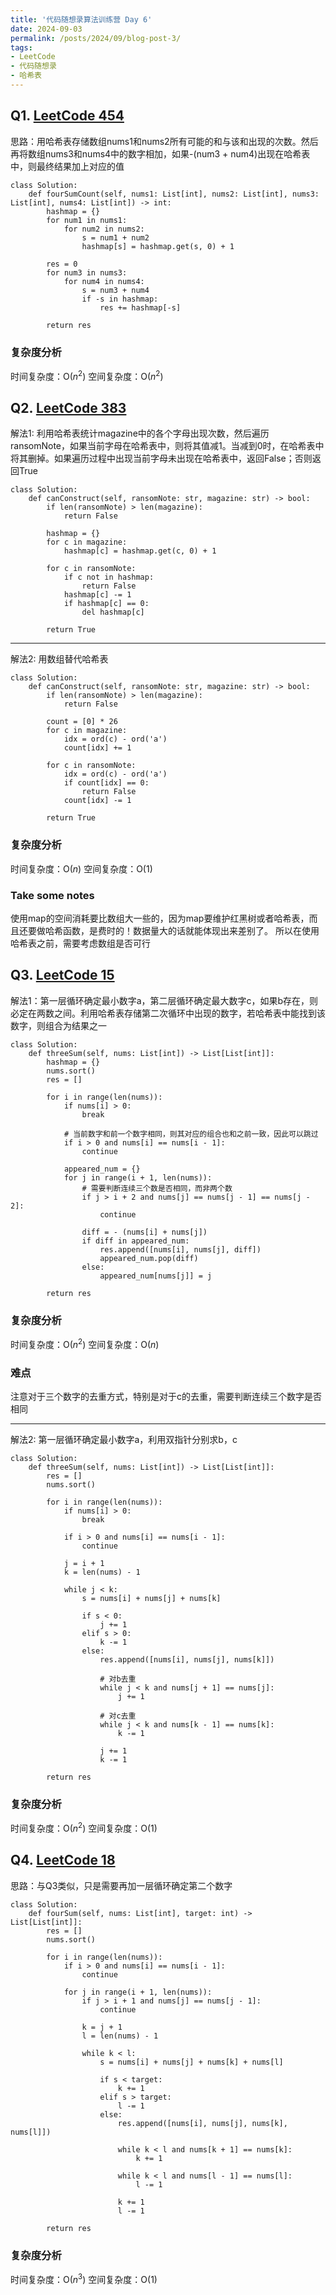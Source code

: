 ```yaml
---
title: '代码随想录算法训练营 Day 6'
date: 2024-09-03
permalink: /posts/2024/09/blog-post-3/
tags:
- LeetCode
- 代码随想录
- 哈希表
---
```


## Q1. [LeetCode 454](https://leetcode.com/problems/4sum-ii/)

思路：用哈希表存储数组nums1和nums2所有可能的和与该和出现的次数。然后再将数组nums3和nums4中的数字相加，如果-\(num3 + num4\)出现在哈希表中，则最终结果加上对应的值

```
class Solution:
    def fourSumCount(self, nums1: List[int], nums2: List[int], nums3: List[int], nums4: List[int]) -> int:
        hashmap = {}
        for num1 in nums1:
            for num2 in nums2:
                s = num1 + num2
                hashmap[s] = hashmap.get(s, 0) + 1
        
        res = 0
        for num3 in nums3:
            for num4 in nums4:
                s = num3 + num4
                if -s in hashmap:
                    res += hashmap[-s]
        
        return res
```

### 复杂度分析

时间复杂度：O($n^2$)
空间复杂度：O($n^2$)

## Q2. [LeetCode 383](https://leetcode.com/problems/ransom-note/)

解法1: 利用哈希表统计magazine中的各个字母出现次数，然后遍历ransomNote，如果当前字母在哈希表中，则将其值减1。当减到0时，在哈希表中将其删掉。如果遍历过程中出现当前字母未出现在哈希表中，返回False；否则返回True

```
class Solution:
    def canConstruct(self, ransomNote: str, magazine: str) -> bool:
        if len(ransomNote) > len(magazine):
            return False

        hashmap = {}
        for c in magazine:
            hashmap[c] = hashmap.get(c, 0) + 1
        
        for c in ransomNote:
            if c not in hashmap:
                return False
            hashmap[c] -= 1
            if hashmap[c] == 0:
                del hashmap[c]
        
        return True
```

---

解法2: 用数组替代哈希表

```
class Solution:
    def canConstruct(self, ransomNote: str, magazine: str) -> bool:
        if len(ransomNote) > len(magazine):
            return False

        count = [0] * 26
        for c in magazine:
            idx = ord(c) - ord('a')
            count[idx] += 1
        
        for c in ransomNote:
            idx = ord(c) - ord('a')
            if count[idx] == 0:
                return False
            count[idx] -= 1
        
        return True
```

### 复杂度分析

时间复杂度：O($n$)
空间复杂度：O(1)

### Take some notes

使用map的空间消耗要比数组大一些的，因为map要维护红黑树或者哈希表，而且还要做哈希函数，是费时的！数据量大的话就能体现出来差别了。 所以在使用哈希表之前，需要考虑数组是否可行

## Q3. [LeetCode 15](https://leetcode.com/problems/3sum/)

解法1：第一层循环确定最小数字a，第二层循环确定最大数字c，如果b存在，则必定在两数之间。利用哈希表存储第二次循环中出现的数字，若哈希表中能找到该数字，则组合为结果之一

```
class Solution:
    def threeSum(self, nums: List[int]) -> List[List[int]]:
        hashmap = {}
        nums.sort()
        res = []

        for i in range(len(nums)):
            if nums[i] > 0:
                break
            
            # 当前数字和前一个数字相同，则其对应的组合也和之前一致，因此可以跳过
            if i > 0 and nums[i] == nums[i - 1]:
                continue
            
            appeared_num = {}
            for j in range(i + 1, len(nums)):
                # 需要判断连续三个数是否相同，而非两个数
                if j > i + 2 and nums[j] == nums[j - 1] == nums[j - 2]:
                    continue

                diff = - (nums[i] + nums[j])
                if diff in appeared_num:
                    res.append([nums[i], nums[j], diff])
                    appeared_num.pop(diff)
                else:
                    appeared_num[nums[j]] = j
        
        return res
```

### 复杂度分析

时间复杂度：O($n^2$)
空间复杂度：O($n$)

### 难点

注意对于三个数字的去重方式，特别是对于c的去重，需要判断连续三个数字是否相同

---

解法2: 第一层循环确定最小数字a，利用双指针分别求b，c

```
class Solution:
    def threeSum(self, nums: List[int]) -> List[List[int]]:
        res = []
        nums.sort()

        for i in range(len(nums)):
            if nums[i] > 0:
                break
            
            if i > 0 and nums[i] == nums[i - 1]:
                continue

            j = i + 1
            k = len(nums) - 1

            while j < k:
                s = nums[i] + nums[j] + nums[k]
                
                if s < 0:
                    j += 1
                elif s > 0:
                    k -= 1
                else:
                    res.append([nums[i], nums[j], nums[k]])

                    # 对b去重
                    while j < k and nums[j + 1] == nums[j]:
                        j += 1
                    
                    # 对c去重
                    while j < k and nums[k - 1] == nums[k]:
                        k -= 1

                    j += 1
                    k -= 1

        return res
```

### 复杂度分析

时间复杂度：O($n^2$)
空间复杂度：O(1)

## Q4. [LeetCode 18](https://leetcode.com/problems/4sum/)

思路：与Q3类似，只是需要再加一层循环确定第二个数字

```
class Solution:
    def fourSum(self, nums: List[int], target: int) -> List[List[int]]:
        res = []
        nums.sort()

        for i in range(len(nums)):
            if i > 0 and nums[i] == nums[i - 1]:
                continue
            
            for j in range(i + 1, len(nums)):
                if j > i + 1 and nums[j] == nums[j - 1]:
                    continue

                k = j + 1
                l = len(nums) - 1

                while k < l:
                    s = nums[i] + nums[j] + nums[k] + nums[l]

                    if s < target:
                        k += 1
                    elif s > target:
                        l -= 1
                    else:
                        res.append([nums[i], nums[j], nums[k], nums[l]])

                        while k < l and nums[k + 1] == nums[k]:
                            k += 1

                        while k < l and nums[l - 1] == nums[l]:
                            l -= 1

                        k += 1
                        l -= 1
        
        return res
```

### 复杂度分析

时间复杂度：O($n^3$)
空间复杂度：O($1$)
